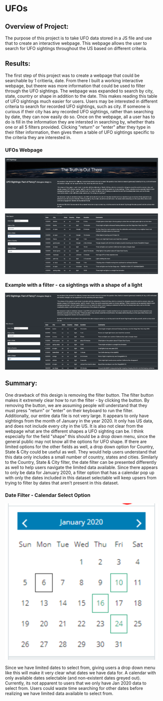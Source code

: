 # UFOs

## Overview of Project: 
The purpose of this project is to take UFO data stored in a JS file and use that to create an interactive webpage. This webpage allows the user to search for UFO sightings throughout the US based on different criteria. 

## Results: 
The first step of this project was to create a webpage that could be searchable by 1 critieria, date. From there I built a working interactive webpage, but theere was more information that could be used to filter through the UFO sightings. The webpage was expanded to search by city, state, country or shape in addition to the date. This makes reading this table of UFO sightings much easier for users. Users may be interested in different criteria to search for recorded UFO sightings, such as city. If someone is curious if their city has any recorded UFO sightings, rather than searching by date, they can now easily do so. Once on the webpage, all a user has to do is fill in the information they are intersted in searching by, whether thats one or all 5 filters provided. Clicking "return" or "enter" after they type in their filter information, then gives them a table of UFO sightings specific to the criteria they are interested in. 

### UFOs Webpage
![webpage1](static/images/webpage1.png)

![webpage2](static/images/webpage2.png)

### Example with a filter - ca sightings with a shape of a light 
![webpage_search](static/images/webpage_search.png)

## Summary: 
One drawback of this design is removing the filter button. The filter button makes it extremely clear how to run the filter - by clicking the button. By removing the button, we are assuming people will understand that they must press "return" or "enter" on their keyboard to run the filter. Additionally, our entire data file is not very large. It appears to only have sightings from the month of January in the year 2020. It only has US data, and does not include every city in the US. It is also not clear from the webpage what are the different shapes a UFO sighting can be. I think especially for the field "shape" this should be a drop down menu, since the general public may not know all the options for UFO shape. If there are limited options for the other fields as well, a drop down option for Country, State & City could be useful as well. They would help users understand that this data only includes a small number of country, states and cities. Similarly to the Country, State & City filter, the date filter can be presented differently as well to help users navigate the limited data available. Since there appears to only be data for January 2020, a filter option that has a calendar pop up with only the dates included in this dataset selectable will keep upsers from trying to filter by dates that aren't present in this dataset. 

### Date Filter - Calendar Select Option 
![calendar_select](static/images/calendar_select.png)

Since we have limited dates to select from, giving users a drop down menu like this will make it very clear what dates we have data for. A calendar with only available dates selectable (and non-existent dates greyed out). Currently, its not apparent to users that we only have Jan 2020 data to select from. Users could waste time searching for other dates before realizing we have limited data available to select from. 
